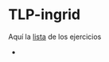 # TLP-ingrid
Aquí la [lista](https://github.com/generejer/EjerciciosDeL-gica) de los ejercicios

* 
